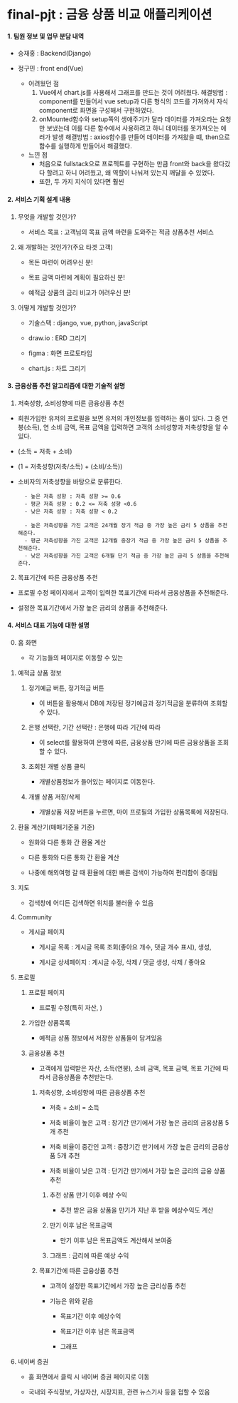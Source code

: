 # final-pjt : 금융 상품 비교 애플리케이션


#### 1. 팀원 정보 및 업무 분담 내역

- 승재홍 : Backend(Django)

- 정구민 : front end(Vue)
    - 어려웠던 점
        1. Vue에서 chart.js를 사용해서 그래프를 만드는 것이 어려웠다.
           해결방법 : component를 만들어서 vue setup과 다른 형식의 코드를 가져와서 자식 component로 화면을 구성해서 구현하였다.
        2. onMounted함수와 setup쪽의 생애주기가 달라 데이터를 가져오라는 요청만 보냈는데 이를 다른 함수에서 사용하려고 하니 데이터를 못가져오는 에러가 발생
            해결방법 : axios함수를 만들어 데이터를 가져왔을 떄, then으로 함수를 실행하게 만들어서 해결했다.
    - 느낀 점
      - 처음으로 fullstack으로 프로젝트를 구현하는 만큼 front와 back을 왔다갔다 할려고 하니 어려웠고, 왜 역할이 나눠져 있는지 깨달을 수 있었다.
      - 또한, 두 가지 지식이 있다면 훨씬 
        

#### 2. 서비스 기획 설계 내용

1. 무엇을 개발할 것인가?

    - 서비스 목표 : 고객님의 목표 금액 마련을 도와주는 적금 상품추천 서비스

2. 왜 개발하는 것인가?(주요 타겟 고객)

   - 목돈 마련이 어려우신 분!
   
   - 목표 금액 마련에 계획이 필요하신 분!
   
   - 예적금 상품의 금리 비교가 어려우신 분!


3. 어떻게 개발할 것인가?

   - 기술스택 : django, vue, python, javaScript

   - draw.io : ERD 그리기
   
   - figma : 화면 프로토타입

   - chart.js : 차트 그리기



#### 3. 금융상품 추천 알고리즘에 대한 기술적 설명


1. 저축성향, 소비성향에 따른 금융상품 추천

- 회원가입한 유저의 프로필을 보면 유저의 개인정보를 입력하는 폼이 있다. 그 중 연봉(소득), 연 소비 금액, 목표 금액을 입력하면 고객의 소비성향과 저축성향을 알 수 있다. 

- (소득 = 저축 + 소비)
  
- (1 = 저축성향(저축/소득) + (소비/소득))

- 소비자의 저축성향을 바탕으로 분류한다.

        - 높은 저축 성향 : 저축 성향 >= 0.6
        - 평균 저축 성향 : 0.2 <= 저축 성향 <0.6 
        - 낮은 저축 성향 : 저축 성향 < 0.2
        
        - 높은 저축성향을 가진 고객은 24개월 장기 적금 중 가장 높은 금리 5 상품을 추천해준다.
        - 평균 저축성향을 가진 고객은 12개월 중장기 적금 중 가장 높은 금리 5 상품을 추천해준다.
        - 낮은 저축성향을 가진 고객은 6개월 단기 적금 중 가장 높은 금리 5 상품을 추천해준다.


2. 목표기간에 따른 금융상품 추천

- 프로필 수정 페이지에서 고객이 입력한 목표기간에 따라서 금융상품을 추천해준다.

- 설정한 목표기간에서 가장 높은 금리의 상품을 추천해준다.



#### 4. 서비스 대표 기능에 대한 설명

0. 홈 화면
   
    - 각 기능들의 페이지로 이동할 수 있는 

1. 예적금 상품 정보

    1. 정기예금 버튼, 정기적금 버튼
   
       - 이 버튼을 활용해서 DB에 저장된 정기예금과 정기적금을 분류하여 조회할 수 있다.
   
    2. 은행 선택란, 기간 선택란 : 은행에 따라 기간에 따라 
        
        - 이 select를 활용하여 은행에 따른, 금융상품 만기에 따른 금융상품을 조회할 수 있다. 

    3. 조회된 개별 상품 클릭

        - 개별상품정보가 들어있는 페이지로 이동한다.
    
    4. 개별 상품 저장/삭제

        - 개별상품 저장 버튼을 누르면, 마이 프로필의 가입한 상품목록에 저장된다.


2. 환율 계산기(매매기준율 기준)
   
    - 원화와 다른 통화 간 환율 계산

    - 다른 통화와 다른 통화 간 환율 계산

    - 나중에 해외여행 갈 때 환율에 대한 빠른 검색이 가능하여 편리함이 증대됨


3. 지도

    - 검색창에 어디든 검색하면 위치를 불러올 수 있음 


4. Community

    - 게시글 페이지
    
        - 게시글 목록 : 게시글 목록 조회(좋아요 개수, 댓글 개수 표시), 생성, 
  
        - 게시글 상세페이지 : 게시글 수정, 삭제 / 댓글 생성, 삭제 / 좋아요


5. 프로필

    1. 프로필 페이지 
        
        - 프로필 수정(특히 자산, )


    2. 가입한 상품목록
        
        - 예적금 상품 정보에서 저장한 상품들이 담겨있음
    
    3. 금융상품 추천

        - 고객에게 입력받은 자산, 소득(연봉), 소비 금액, 목표 금액, 목표 기간에 따라서 금융상품을 추천받는다.

        1. 저축성향, 소비성향에 따른 금융상품 추천

           - 저축 + 소비 = 소득

           - 저축 비율이 높은 고객 : 장기간 만기에서 가장 높은 금리의 금융상품 5개 추천
           - 저축 비율이 중간인 고객 : 중장기간 만기에서 가장 높은 금리의 금융상품 5개 추천
           - 저축 비율이 낮은 고객 : 단기간 만기에서 가장 높은 금리의 금융 상품 추천

            1. 추천 상품 만기 이후 예상 수익
           
               - 추천 받은 금융 상품을 만기가 지난 후 받을 예상수익도 계산
  
           
            2. 만기 이후 남은 목표금액
           
               - 만기 이후 남은 목표금액도 계산해서 보여줌

            3. 그래프 : 금리에 따른 예상 수익


        2. 목표기간에 따른 금융상품 추천

            - 고객이 설정한 목표기간에서 가장 높은 금리상품 추천

            - 기능은 위와 같음
                
                - 목표기간 이후 예상수익
                
                - 목표기간 이후 남은 목표금액
                
                - 그래프
                  


6. 네이버 증권

    - 홈 화면에서 클릭 시 네이버 증권 페이지로 이동
    
    - 국내외 주식정보, 가상자산, 시장지표, 관련 뉴스기사 등을 접할 수 있음





